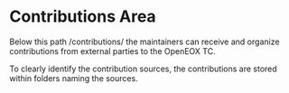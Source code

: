 # Contributions Area

Below this path /contributions/ the maintainers can receive and organize contributions from external parties to the OpenEOX TC.

To clearly identify the contribution sources, the contributions are stored within folders naming the sources.
